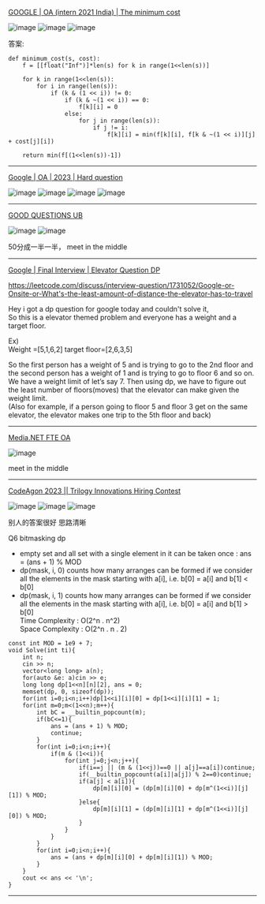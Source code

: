 [GOOGLE | OA (intern 2021 India) | The minimum cost](https://leetcode.com/discuss/interview-question/818225/GOOGLE-or-OA-%28intern-2021-India%29-or-The-minimum-cost)

![image](https://assets.leetcode.com/users/images/43495c36-7fec-4e5e-b9ae-39af71ee8487_1598704151.3524652.png)
![image](https://assets.leetcode.com/users/images/247690de-8372-4739-8026-fa4feb6e3d04_1598704150.245878.png)
![image](https://assets.leetcode.com/users/images/1b4bab72-f8ed-4688-b691-1c4c836e24b5_1598704151.2216527.png)

答案:
```
def minimum_cost(s, cost):
    f = [[float("Inf")]*len(s) for k in range(1<<len(s))]
    
    for k in range(1<<len(s)):
        for i in range(len(s)):
            if (k & (1 << i)) != 0:
                if (k & ~(1 << i)) == 0:
                    f[k][i] = 0
                else:
                    for j in range(len(s)):
                        if j != i:
                            f[k][i] = min(f[k][i], f[k & ~(1 << i)][j] + cost[j][i])
    
    return min(f[(1<<len(s))-1])
```

-------------------------

[Google | OA | 2023 | Hard question](https://leetcode.com/discuss/interview-question/2677394/Google-or-OA-or-2023-or-Hard-question)

![image](https://assets.leetcode.com/users/images/c2baded0-5f8d-48e7-ac6b-6bca691a68cd_1665248331.1769078.jpeg)
![image](https://assets.leetcode.com/users/images/a5148538-caff-47a0-88d2-0c78dfe5a497_1665248374.8121252.jpeg)
![image](https://assets.leetcode.com/users/images/f07f5348-b995-461e-b486-df6ff518eea9_1665248437.880959.jpeg)
![image](https://assets.leetcode.com/users/images/d7d5716d-a703-4d38-b7f1-417cdf593bc0_1665248497.0071912.jpeg)

------

[GOOD QUESTIONS UB](https://leetcode.com/discuss/interview-question/2708906/GOOD-QUESTIONS-UB)

![image](https://assets.leetcode.com/users/images/8b0edaa8-cea1-4c2d-9f7b-35c2cc4338f2_1665901076.6296434.png)
![image](https://assets.leetcode.com/users/images/d15e1cb4-4a7e-4003-ba41-63723217dbb1_1665901079.9202263.png)

50分成一半一半， meet in the middle 

-----

[Google | Final Interview | Elevator Question DP](https://leetcode.com/discuss/interview-question/2723912/Google-or-Final-Interview-or-Elevator-Question-DP)

https://leetcode.com/discuss/interview-question/1731052/Google-or-Onsite-or-What's-the-least-amount-of-distance-the-elevator-has-to-travel

Hey i got a dp question for google today and couldn't solve it,  
So this is a elevator themed problem and everyone has a weight and a target floor.

Ex)  
Weight =[5,1,6,2] target floor=[2,6,3,5]

So the first person has a weight of 5 and is trying to go to the 2nd floor and the second person has a weight of 1 and is trying to go to floor 6 and so on.  
We have a weight limit of let’s say 7. Then using dp, we have to figure out the least number of floors(moves) that the elevator can make given the weight limit.  
(Also for example, if a person going to floor 5 and floor 3 get on the same elevator, the elevator makes one trip to the 5th floor and back)

-----

[Media.NET FTE OA](https://leetcode.com/discuss/interview-question/2674528/Media.NET-FTE-OA)

![image](https://assets.leetcode.com/users/images/e05a1718-145a-4cb9-aaa5-211861cec62b_1665199244.131201.png)

meet in the middle

---

[CodeAgon 2023 || Trilogy Innovations Hiring Contest](https://leetcode.com/discuss/interview-question/3018724/CodeAgon-2023-oror-Trilogy-Innovations-Hiring-Contest)

![image](https://assets.leetcode.com/users/images/9bdc413a-f6ad-4285-bb22-73f3a4c091f9_1673170422.951609.png)
![image](https://assets.leetcode.com/users/images/e0897e19-a66a-497b-9cd5-a8223f212547_1673170432.3662775.png)
![image](https://assets.leetcode.com/users/images/2e31e649-0ff1-487d-aeb1-f3f29dd40b52_1673170439.2689767.png)

别人的答案很好 思路清晰

Q6 bitmasking dp

-   empty set and all set with a single element in it can be taken once : ans = (ans + 1) % MOD
-   dp(mask, i, 0) counts how many arranges can be formed if we consider all the elements in the mask starting with a[i], i.e. b[0] = a[i] and b[1] < b[0]
-   dp(mask, i, 1) counts how many arranges can be formed if we consider all the elements in the mask starting with a[i], i.e. b[0] = a[i] and b[1] > b[0]  
    Time Complexity : O(2^n . n^2)  
    Space Complexity : O(2^n . n . 2)

```
const int MOD = 1e9 + 7;
void Solve(int ti){
	int n;
	cin >> n;
	vector<long long> a(n);
	for(auto &e: a)cin >> e;
	long long dp[1<<n][n][2], ans = 0;
	memset(dp, 0, sizeof(dp));
	for(int i=0;i<n;i++)dp[1<<i][i][0] = dp[1<<i][i][1] = 1;
	for(int m=0;m<(1<<n);m++){
		int bC = __builtin_popcount(m);
		if(bC<=1){
			ans = (ans + 1) % MOD;
			continue;
		}
		for(int i=0;i<n;i++){
			if(m & (1<<i)){
				for(int j=0;j<n;j++){
					if(i==j || (m & (1<<j))==0 || a[j]==a[i])continue;
					if(__builtin_popcount(a[i]|a[j]) % 2==0)continue;
					if(a[j] < a[i]){
						dp[m][i][0] = (dp[m][i][0] + dp[m^(1<<i)][j][1]) % MOD;
					}else{
						dp[m][i][1] = (dp[m][i][1] + dp[m^(1<<i)][j][0]) % MOD;
					}
				}
			}
		}
		for(int i=0;i<n;i++){
			ans = (ans + dp[m][i][0] + dp[m][i][1]) % MOD;
		}
	}
	cout << ans << '\n';
}
```

-----
<!--stackedit_data:
eyJoaXN0b3J5IjpbMjA3ODcwNTUxOCwxNzUzOTg2MTc1LC0xNj
Y3MTE2MTAwLC05ODk2Mzk0NSw5OTMzOTE3NDksLTE5NDc2Mjgw
NjAsLTE1NDc3OTkyNTBdfQ==
-->